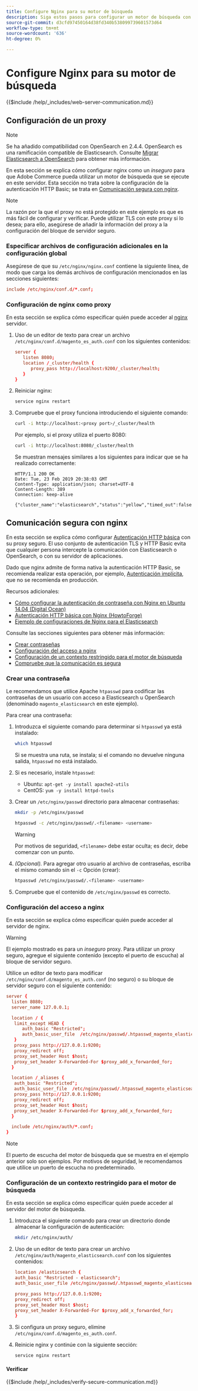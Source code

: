 ```yaml
---
title: Configure Nginx para su motor de búsqueda
description: Siga estos pasos para configurar un motor de búsqueda con el servidor web Nginx para instalaciones locales de Adobe Commerce y Magento Open Source.
source-git-commit: d3cfd97450164d38fd340b538099739601573d64
workflow-type: tm+mt
source-wordcount: '636'
ht-degree: 0%

---
```



# Configure Nginx para su motor de búsqueda

{{$include /help/_includes/web-server-communication.md}}

## Configuración de un proxy

>[!NOTE]
>
>Se ha añadido compatibilidad con OpenSearch en 2.4.4. OpenSearch es una ramificación compatible de Elasticsearch. Consulte [Migrar Elasticsearch a OpenSearch](../../../upgrade/prepare/opensearch-migration.md) para obtener más información.

En esta sección se explica cómo configurar nginx como un *inseguro* para que Adobe Commerce pueda utilizar un motor de búsqueda que se ejecute en este servidor. Esta sección no trata sobre la configuración de la autenticación HTTP Basic; se trata en [Comunicación segura con nginx](#secure-communication-with-nginx).

>[!NOTE]
>
>La razón por la que el proxy no está protegido en este ejemplo es que es más fácil de configurar y verificar. Puede utilizar TLS con este proxy si lo desea; para ello, asegúrese de añadir la información del proxy a la configuración del bloque de servidor seguro.

### Especificar archivos de configuración adicionales en la configuración global

Asegúrese de que su `/etc/nginx/nginx.conf` contiene la siguiente línea, de modo que carga los demás archivos de configuración mencionados en las secciones siguientes:

```conf
include /etc/nginx/conf.d/*.conf;
```

### Configuración de nginx como proxy

En esta sección se explica cómo especificar quién puede acceder al [nginx](https://glossary.magento.com/nginx) servidor.

1. Uso de un editor de texto para crear un archivo `/etc/nginx/conf.d/magento_es_auth.conf` con los siguientes contenidos:

   ```conf
   server {
      listen 8080;
      location /_cluster/health {
         proxy_pass http://localhost:9200/_cluster/health;
      }
   }
   ```

1. Reiniciar nginx:

   ```bash
   service nginx restart
   ```

1. Compruebe que el proxy funciona introduciendo el siguiente comando:

   ```bash
   curl -i http://localhost:<proxy port>/_cluster/health
   ```

   Por ejemplo, si el proxy utiliza el puerto 8080:

   ```bash
   curl -i http://localhost:8080/_cluster/health
   ```

   Se muestran mensajes similares a los siguientes para indicar que se ha realizado correctamente:

   ```terminal
   HTTP/1.1 200 OK
   Date: Tue, 23 Feb 2019 20:38:03 GMT
   Content-Type: application/json; charset=UTF-8
   Content-Length: 389
   Connection: keep-alive
   
   {"cluster_name":"elasticsearch","status":"yellow","timed_out":false,"number_of_nodes":1,"number_of_data_nodes":1,"active_primary_shards":5,"active_shards":5,"relocating_shards":0,"initializing_shards":0,"unassigned_shards":5,"delayed_unassigned_shards":0,"number_of_pending_tasks":0,"number_of_in_flight_fetch":0,"task_max_waiting_in_queue_millis":0,"active_shards_percent_as_number":50.0}
   ```

## Comunicación segura con nginx

En esta sección se explica cómo configurar [Autenticación HTTP básica](https://nginx.org/en/docs/http/ngx_http_auth_basic_module.html) con su proxy seguro. El uso conjunto de autenticación TLS y HTTP Basic evita que cualquier persona intercepte la comunicación con Elasticsearch o OpenSearch, o con su servidor de aplicaciones.

Dado que nginx admite de forma nativa la autenticación HTTP Basic, se recomienda realizar esta operación, por ejemplo, [Autenticación implícita](https://www.nginx.com/resources/wiki/modules/auth_digest/), que no se recomienda en producción.

Recursos adicionales:

* [Cómo configurar la autenticación de contraseña con Nginx en Ubuntu 14.04 (Digital Ocean)](https://www.digitalocean.com/community/tutorials/how-to-set-up-password-authentication-with-nginx-on-ubuntu-14-04)
* [Autenticación HTTP básica con Nginx (HowtoForge)](https://www.howtoforge.com/basic-http-authentication-with-nginx)
* [Ejemplo de configuraciones de Nginx para el Elasticsearch](https://gist.github.com/karmi/b0a9b4c111ed3023a52d)

Consulte las secciones siguientes para obtener más información:

* [Crear contraseñas](#create-a-password)
* [Configuración del acceso a nginx](#set-up-access-to-nginx)
* [Configuración de un contexto restringido para el motor de búsqueda](#set-up-a-restricted-context-for-the-search-engine)
* [Compruebe que la comunicación es segura](#secure-communication-with-nginx)

### Crear una contraseña

Le recomendamos que utilice Apache `htpasswd` para codificar las contraseñas de un usuario con acceso a Elasticsearch u OpenSearch (denominado `magento_elasticsearch` en este ejemplo).

Para crear una contraseña:

1. Introduzca el siguiente comando para determinar si `htpasswd` ya está instalado:

   ```bash
   which htpasswd
   ```

   Si se muestra una ruta, se instala; si el comando no devuelve ninguna salida, `htpasswd` no está instalado.

1. Si es necesario, instale `htpasswd`:

   * Ubuntu: `apt-get -y install apache2-utils`
   * CentOS: `yum -y install httpd-tools`

1. Crear un `/etc/nginx/passwd` directorio para almacenar contraseñas:

   ```bash
   mkdir -p /etc/nginx/passwd
   ```

   ```bash
   htpasswd -c /etc/nginx/passwd/.<filename> <username>
   ```

   >[!WARNING]
   >
   >Por motivos de seguridad, `<filename>` debe estar oculta; es decir, debe comenzar con un punto.

1. *(Opcional).* Para agregar otro usuario al archivo de contraseñas, escriba el mismo comando sin el `-c` Opción (crear):

   ```bash
   htpasswd /etc/nginx/passwd/.<filename> <username>
   ```

1. Compruebe que el contenido de `/etc/nginx/passwd` es correcto.

### Configuración del acceso a nginx

En esta sección se explica cómo especificar quién puede acceder al servidor de nginx.

>[!WARNING]
>
>El ejemplo mostrado es para un *inseguro* proxy. Para utilizar un proxy seguro, agregue el siguiente contenido (excepto el puerto de escucha) al bloque de servidor seguro.

Utilice un editor de texto para modificar `/etc/nginx/conf.d/magento_es_auth.conf` (no seguro) o su bloque de servidor seguro con el siguiente contenido:

```conf
server {
  listen 8080;
  server_name 127.0.0.1;

  location / {
   limit_except HEAD {
      auth_basic "Restricted";
      auth_basic_user_file  /etc/nginx/passwd/.htpasswd_magento_elasticsearch;
   }
   proxy_pass http://127.0.0.1:9200;
   proxy_redirect off;
   proxy_set_header Host $host;
   proxy_set_header X-Forwarded-For $proxy_add_x_forwarded_for;
  }

  location /_aliases {
   auth_basic "Restricted";
   auth_basic_user_file  /etc/nginx/passwd/.htpasswd_magento_elasticsearch;
   proxy_pass http://127.0.0.1:9200;
   proxy_redirect off;
   proxy_set_header Host $host;
   proxy_set_header X-Forwarded-For $proxy_add_x_forwarded_for;
  }

  include /etc/nginx/auth/*.conf;
}
```

>[!NOTE]
>
>El puerto de escucha del motor de búsqueda que se muestra en el ejemplo anterior solo son ejemplos. Por motivos de seguridad, le recomendamos que utilice un puerto de escucha no predeterminado.

### Configuración de un contexto restringido para el motor de búsqueda

En esta sección se explica cómo especificar quién puede acceder al servidor del motor de búsqueda.

1. Introduzca el siguiente comando para crear un directorio donde almacenar la configuración de autenticación:

   ```bash
   mkdir /etc/nginx/auth/
   ```

1. Uso de un editor de texto para crear un archivo `/etc/nginx/auth/magento_elasticsearch.conf` con los siguientes contenidos:

   ```conf
   location /elasticsearch {
   auth_basic "Restricted - elasticsearch";
   auth_basic_user_file /etc/nginx/passwd/.htpasswd_magento_elasticsearch;
   
   proxy_pass http://127.0.0.1:9200;
   proxy_redirect off;
   proxy_set_header Host $host;
   proxy_set_header X-Forwarded-For $proxy_add_x_forwarded_for;
   }
   ```

1. Si configura un proxy seguro, elimine `/etc/nginx/conf.d/magento_es_auth.conf`.
1. Reinicie nginx y continúe con la siguiente sección:

   ```bash
   service nginx restart
   ```

#### Verificar

{{$include /help/_includes/verify-secure-communication.md}}

